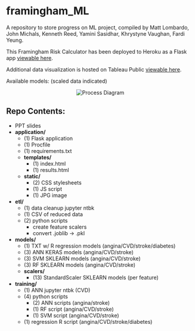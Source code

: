 # framingham_ML
A repository to store progress on ML project, compiled by Matt Lombardo, John Michals, Kenneth Reed, Yamini Sasidhar, Khrystyne Vaughan, Fardi Yeung.

This Framingham Risk Calculator has been deployed to Heroku as a Flask app [viewable here](https://framingham-ml-20186.herokuapp.com).

Additional data visualization is hosted on Tableau Public [viewable here](https://public.tableau.com/profile/jt7327#!/vizhome/Project3Dashboard_2/Dashboard1).

Available models: (scaled data indicated)
<p align="center">
  <img src="https://github.com/sasidhy1/framingham_ML/blob/master/images/model_diagram.svg" alt="Process Diagram"/>
</p>

## Repo Contents:
* PPT slides
* **application/**
    * (1) Flask application
    * (1) Procfile
    * (1) requirements.txt
    * **templates/**
      * (1) index.html
      * (1) results.html
    * **static/**
      * (2) CSS stylesheets
      * (1) JS script
      * (1) JPG image
* **etl/**
    * (1) data cleanup jupyter ntbk
    * (1) CSV of reduced data
    * (2) python scripts
      * create feature scalers
      * convert .joblib -> .pkl
* **models/**
    * (1) TXT w/ R regression models (angina/CVD/stroke/diabetes)
    * (3) ANN KERAS models (angina/CVD/stroke)
    * (3) SVM SKLEARN models (angina/CVD/stroke)
    * (3) RF SKLEARN models (angina/CVD/stroke)
    * **scalers/**
      * (13) StandardScaler SKLEARN models (per feature)
* **training/**
    * (1) ANN jupyter ntbk (CVD)
    * (4) python scripts
      * (2) ANN scripts (angina/stroke)
      * (1) RF script (angina/CVD/stroke)
      * (1) SVM script (angina/CVD/stroke)
    * (1) regression R script (angina/CVD/stroke/diabetes)
